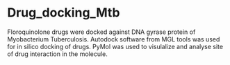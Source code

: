 # Drug_docking_Mtb
Floroquinolone drugs were docked against DNA gyrase protein of Myobacterium Tuberculosis. Autodock software from MGL tools was used for in silico docking of drugs. PyMol was used to visulalize and analyse site of drug interaction in the molecule.

